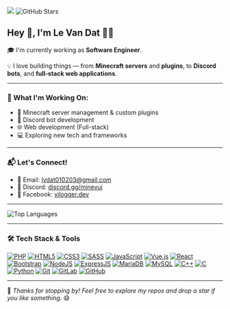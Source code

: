 ![](https://komarev.com/ghpvc/?username=lvdat&label=Profile+Views)
![GitHub Stars](https://shields.io/github/stars/lvdat)

## Hey 👋, I'm Le Van Dat 👨‍💻

🎓 I'm currently working as **Software Engineer**.

💡 I love building things — from **Minecraft servers** and **plugins**, to **Discord bots**, and **full-stack web applications**.

---

### 🚀 What I'm Working On:
- 🔧 Minecraft server management & custom plugins
- 🤖 Discord bot development
- 🌐 Web development (Full-stack)
- 💻 Exploring new tech and frameworks

---

### 📬 Let's Connect!

- 📧 Email: [lvdat010203@gmail.com](mailto:lvdat010203@gmail.com)  
- 💬 Discord: [discord.gg/minevui](https://discord.gg/minevui)  
- 📘 Facebook: [vilogger.dev](https://www.facebook.com/vilogger.dev)

---

![Top Languages](https://github-readme-stats.vercel.app/api/top-langs/?username=lvdat&theme=vue-dark&show_icons=true&hide_border=false&layout=compact)

---

### 🛠️ Tech Stack & Tools

[![PHP](https://img.shields.io/badge/-PHP-777BB4?style=flat-square&logo=php&logoColor=white)](https://github.com/lvdat)
[![HTML5](https://img.shields.io/badge/-HTML5-E34F26?style=flat-square&logo=html5&logoColor=white)](https://github.com/lvdat)
[![CSS3](https://img.shields.io/badge/-CSS3-1572B6?style=flat-square&logo=css3)](https://github.com/lvdat)
[![SASS](https://img.shields.io/badge/-SASS-CC6699?style=flat-square&logo=sass&logoColor=white)](https://github.com/lvdat)
[![JavaScript](https://img.shields.io/badge/-JavaScript-black?style=flat-square&logo=javascript)](https://github.com/lvdat)
[![Vue.js](https://img.shields.io/badge/-VueJS-35495E?style=flat-square&logo=vue.js)](https://github.com/lvdat)
[![React](https://img.shields.io/badge/-React-black?style=flat-square&logo=react)](https://github.com/lvdat)
[![Bootstrap](https://img.shields.io/badge/-Bootstrap-563D7C?style=flat-square&logo=bootstrap&logoColor=white)](https://github.com/lvdat)
[![NodeJS](https://img.shields.io/badge/-NodeJS-black?style=flat-square&logo=node.js)](https://github.com/lvdat)
[![ExpressJS](https://img.shields.io/badge/Express.js-404D59?style=flat-square&logo=node.js&logoColor=white)](https://github.com/lvdat)
[![MariaDB](https://img.shields.io/badge/-MariaDB-black?style=flat-square&logo=mariadb)](https://github.com/lvdat)
[![MySQL](https://img.shields.io/badge/-MySQL-black?style=flat-square&logo=mysql)](https://github.com/lvdat)
[![C++](https://img.shields.io/badge/-C++-00599C?style=flat-square&logo=c%2B%2B)](https://github.com/lvdat)
[![C](https://img.shields.io/badge/-C-00599C?style=flat-square&logo=c&logoColor=white)](https://github.com/lvdat)
[![Python](https://img.shields.io/badge/-Python-00599C?style=flat-square&logo=python&logoColor=green)](https://github.com/lvdat)
[![Git](https://img.shields.io/badge/-Git-black?style=flat-square&logo=git)](https://github.com/lvdat)
[![GitLab](https://img.shields.io/badge/-GitLab-FCA121?style=flat-square&logo=gitlab)](https://gitlab.com/vilogger)
[![GitHub](https://img.shields.io/badge/-GitHub-181717?style=flat-square&logo=github)](https://github.com/lvdat)

---

🌟 *Thanks for stopping by! Feel free to explore my repos and drop a star if you like something.* 😄
